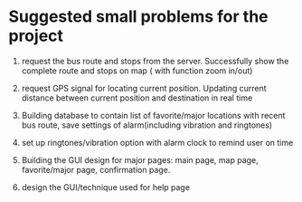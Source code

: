 # Suggested small problems for the project #



1. request the bus route and stops from the server. Successfully show the complete route and stops on map ( with function zoom in/out)

2. request GPS signal for locating current position. Updating current distance between current position and destination in real time

3. Building database to contain list of favorite/major  locations with recent bus route, save settings of alarm(including vibration and ringtones)

4. set up ringtones/vibration option with alarm clock to remind user on time

5. Building the GUI design for major pages: main page, map page, favorite/major page, confirmation page.

6. design the GUI/technique used for help page


